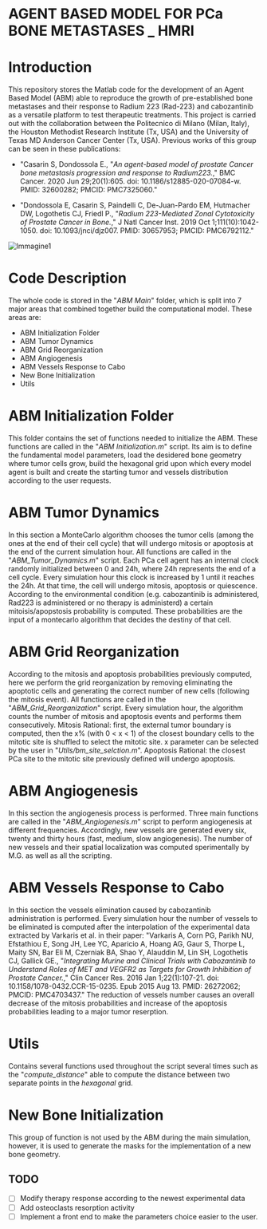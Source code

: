 # AGENT BASED MODEL FOR PCa BONE METASTASES _ HMRI 

Introduction
==========================
This repository stores the Matlab code for the development of an Agent Based Model (ABM) able to reproduce the growth of pre-established bone metastases and their response to Radium 223 (Rad-223) and cabozantinib as a versatile platform to test therapeutic treatments. This project is carried out with the collaboration between the Politecnico di Milano (Milan, Italy), the Houston Methodist Research Institute (Tx, USA) and the University of Texas MD Anderson Cancer Center (Tx, USA). Previous works of this group can be seen in these publications:

- "Casarin S, Dondossola E., "*An agent-based model of prostate Cancer bone metastasis progression and response to Radium223.*," BMC Cancer. 2020 Jun 29;20(1):605. doi: 10.1186/s12885-020-07084-w. PMID: 32600282; PMCID: PMC7325060."

- "Dondossola E, Casarin S, Paindelli C, De-Juan-Pardo EM, Hutmacher DW, Logothetis CJ, Friedl P., "*Radium 223-Mediated Zonal Cytotoxicity of Prostate Cancer in Bone.*," J Natl Cancer Inst. 2019 Oct 1;111(10):1042-1050. doi: 10.1093/jnci/djz007. PMID: 30657953; PMCID: PMC6792112."


![Immagine1](https://user-images.githubusercontent.com/85581432/197823023-d6458d83-96d3-46dc-850b-76d5bcacee01.png)

Code Description
==========================
The whole code is stored in the "*ABM Main*" folder, which is split into 7 major areas that combined together build the computational model. These areas are:

- ABM Initialization Folder
- ABM Tumor Dynamics
- ABM Grid Reorganization 
- ABM Angiogenesis
- ABM Vessels Response to Cabo
- New Bone Initialization
- Utils

ABM Initialization Folder
==========================
This folder contains the set of functions needed to initialize the ABM. These functions are called in the "*ABM Initialization.m*" script. Its aim is to define the fundamental model parameters, load the desidered bone geometry where tumor cells grow, build the hexagonal grid upon which every model agent is built and create the starting tumor and vessels distribution according to the user requests.

ABM Tumor Dynamics
==========================
In this section a MonteCarlo algorithm chooses the tumor cells (among the ones at the end of their cell cycle) that will undergo mitosis or apoptosis at the end of the current simulation hour. All functions are called in the "*ABM_Tumor_Dynamics.m*" script. Each PCa cell agent has an internal clock randomly initialized between 0 and 24h, where 24h represents the end of a cell cycle. Every simulation hour this clock is increased by 1 until it reaches the 24h. At that time, the cell will undergo mitosis, apoptosis or quiescence. According to the environmental condition (e.g. cabozantinib is administered, Rad223 is administered or no therapy is administerd) a certain mitoisis/apopstosis probability is computed. These probabilities are the input of a montecarlo algorithm that decides the destiny of that cell.

ABM Grid Reorganization
==========================
According to the mitosis and apoptosis probabilities previously computed, here we perform the grid reorganization by removing eliminating the apoptotic cells and generating the correct number of new cells (following the mitosis event). All functions are called in the "*ABM_Grid_Reorganization*" script. Every simulation hour, the algorithm counts the number of mitosis and apoptosis events and performs them consecutively. Mitosis Rational: first, the external tumor boundary is computed, then the x% (with 0 < x < 1) of the closest boundary cells to the mitotic site is shuffled to select the mitotic site. x parameter can be selected by the user in "*Utils/bm_site_selction.m*". Apoptosis Rational: the closest PCa site to the mitotic site previously defined will undergo apoptosis.

ABM Angiogenesis
==========================
In this section the angiogenesis process is performed. Three main functions are called in the "*ABM_Angiogenesis.m*" script to perform angiogenesis at different frequencies. Accordingly, new vessels are generated every six, twenty and thirty hours (fast, medium, slow angiogenesis). The number of new vessels and their spatial localization was computed sperimentally by M.G. as well as all the scripting. 

ABM Vessels Response to Cabo
==========================
In this section the vessels elimination caused by cabozantinib administration is performed. Every simulation hour the number of vessels to be eliminated is computed after the interpolation of the experimental data extracted by Varkaris et al. in their paper: "Varkaris A, Corn PG, Parikh NU, Efstathiou E, Song JH, Lee YC, Aparicio A, Hoang AG, Gaur S, Thorpe L, Maity SN, Bar Eli M, Czerniak BA, Shao Y, Alauddin M, Lin SH, Logothetis CJ, Gallick GE., "*Integrating Murine and Clinical Trials with Cabozantinib to Understand Roles of MET and VEGFR2 as Targets for Growth Inhibition of Prostate Cancer.*," Clin Cancer Res. 2016 Jan 1;22(1):107-21. doi: 10.1158/1078-0432.CCR-15-0235. Epub 2015 Aug 13. PMID: 26272062; PMCID: PMC4703437." The reduction of vessels number causes an overall decrease of the mitosis probabilities and increase of the apoptosis probabilities leading to a major tumor reserption.

Utils
==========================
Contains several functions used throughout the script several times such as the "*compute_distance*" able to compute the distance between two separate points in the *hexagonal* grid.

New Bone Initialization
==========================
This group of function is not used by the ABM during the main simulation, however, it is used to generate the masks for the implementation of a new bone geometry.

TODO
----
- [ ] Modify therapy response according to the newest experimental data
- [ ] Add osteoclasts resorption activity
- [ ] Implement a front end to make the parameters choice easier to the user.
